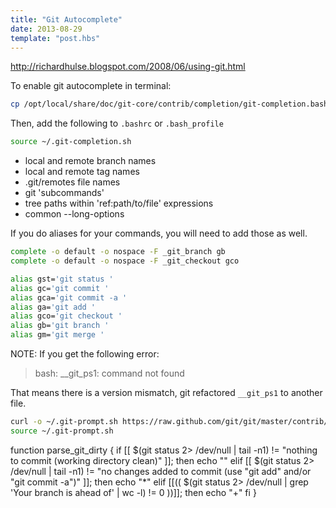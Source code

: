 ```yaml
---
title: "Git Autocomplete"
date: 2013-08-29
template: "post.hbs"
---
```


http://richardhulse.blogspot.com/2008/06/using-git.html

To enable git autocomplete in terminal:

```bash
cp /opt/local/share/doc/git-core/contrib/completion/git-completion.bash ~/.git-autocomplete.sh
```

Then, add the following to `.bashrc` or `.bash_profile`

```bash
source ~/.git-completion.sh
```


* local and remote branch names
* local and remote tag names
* .git/remotes file names
* git 'subcommands'
* tree paths within 'ref:path/to/file' expressions
* common --long-options


If you do aliases for your commands, you will need to add those as well.

```bash
complete -o default -o nospace -F _git_branch gb
complete -o default -o nospace -F _git_checkout gco
```

```bash
alias gst='git status '
alias gc='git commit '
alias gca='git commit -a '
alias ga='git add '
alias gco='git checkout '
alias gb='git branch '
alias gm='git merge '
```


NOTE: If you get the following error:

>bash: __git_ps1: command not found

That means there is a version mismatch, git refactored `__git_ps1` to another file.

```bash
curl -o ~/.git-prompt.sh https://raw.github.com/git/git/master/contrib/completion/git-prompt.sh
source ~/.git-prompt.sh
```
function parse_git_dirty { 
	if [[ $(git status 2> /dev/null | tail -n1) != "nothing to commit (working directory clean)" ]]; then 
 		echo "" 
 	elif [[ $(git status 2> /dev/null | tail -n1) != "no changes added to commit (use \"git add\" and/or \"git commit -a\")" ]]; then 
 		echo "*"
 	elif [[(( $(git status 2> /dev/null | grep 'Your branch is ahead of' | wc -l) != 0 ))]]; then
 		echo "+"
 	fi
}